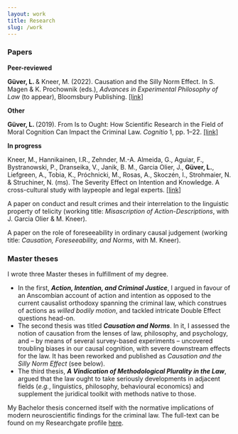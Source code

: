 ```yaml
---
layout: work
title: Research
slug: /work
---
```


### Papers

<b>Peer-reviewed</b>

<b>Güver, L. </b> & Kneer, M. (2022). Causation and the Silly Norm Effect. In S. Magen & K. Prochownik (eds.), <i>Advances in Experimental Philosophy of Law</i> (to appear), Bloomsbury Publishing. <a href="https://philpapers.org/rec/GVECAT"> [link]</a>

<b>Other</b>
<b>Güver, L. </b> (2019). From Is to Ought: How Scientific Research in the Field of Moral Cognition Can Impact the Criminal Law. <i>Cognitio</i> 1, pp. 1–22. <a href="https://zenodo.org/record/3463203"> [link]</a>

<b> In progress </b>

Kneer, M., Hannikainen, I.R., Zehnder, M.-A. Almeida, G., Aguiar, F., Bystranowski, P., Dranseika, V., Janik, B. M., Garcia Olier, J., <b>Güver, L.</b>, Liefgreen, A., Tobia, K., Próchnicki, M., Rosas, A., Skoczén, I., Strohmaier, N. & Struchiner, N. (ms). The Severity Effect on Intention and Knowledge. A cross-cultural study with laypeople and legal experts. <a href="https://www.researchgate.net/publication/358248393_The_Severity_Effect_on_Intention_and_Knowledge_A_cross-cultural_study_with_laypeople_and_legal_experts"> [link]</a>
 
A paper on conduct and result crimes and their interrelation to the linguistic property of telicity (working title: <i>Misascription of Action-Descriptions</i>, with J. Garcia Olier & M. Kneer).

A paper on the role of foreseeability in ordinary causal judgement (working title: <i>Causation, Foreseeability, and Norms</i>, with M. Kneer).


### Master theses

<p align="justify"> I wrote three Master theses in fulfillment of my degree. <ul>
  <li>In the first, <b><i>Action, Intention, and Criminal Justice</i></b>, I argued in favour of an Anscombian account of action and intention as opposed to the current causalist orthodoxy spanning the criminal law, which construes of actions as <i>willed bodily motion</i>, and tackled intricate Double Effect questions head-on. </li>
  <li>The second thesis was titled <b><i>Causation and Norms</i></b>. In it, I assessed the notion of causation from the lenses of law, philosophy, and psychology, and – by means of several survey-based experiments – uncovered troubling biases in our causal cognition, with severe downstream effects for the law. It has been reworked and published as <i>Causation and the Silly Norm Effect</i> (see below).</li> 
  <li>The third thesis, <b><i>A Vindication of Methodological Plurality in the Law</i></b>, argued that the law ought to take seriously developments in adjacent fields (<i>e.g.</i>, linguistics, philosophy, behavioural economics) and supplement the juridical toolkit with methods native to those.  </li> 
</ul> 
My Bachelor thesis concerned itself with the normative implications of modern neuroscientific findings for the criminal law. The full-text can be found on my Researchgate profile <a href="https://www.researchgate.net/publication/336839623_From_Is_to_Ought_How_Scientific_Research_in_the_Field_of_Moral_Cognition_Can_Impact_the_Criminal_Law"> here</a>.</p>  


